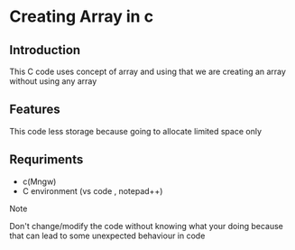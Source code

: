 # Creating Array in c
## Introduction 
This C code uses concept of array and using that we are creating an array without using any array 
## Features 
This code less storage because going to allocate limited space only 
## Requriments 
- c(Mngw)
- C environment (vs code , notepad++)
> [!Note]
> Don't change/modify the code without knowing what your doing because that can lead to some unexpected behaviour in code
